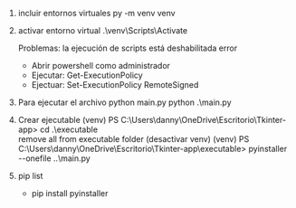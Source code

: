 1. incluir entornos virtuales
    py -m venv venv
2. activar entorno virtual
    .\venv\Scripts\Activate

    Problemas:  la ejecución de scripts está deshabilitada error
    - Abrir powershell como administrador
    - Ejecutar: Get-ExecutionPolicy
    - Ejectuar: Set-ExecutionPolicy RemoteSigned


4. Para ejecutar el archivo
    python main.py
    python .\main.py

5. Crear ejecutable
(venv) PS C:\Users\danny\OneDrive\Escritorio\Tkinter-app> cd .\executable\
remove all from executable folder (desactivar venv)
(venv) PS C:\Users\danny\OneDrive\Escritorio\Tkinter-app\executable> pyinstaller --onefile ..\main.py 

6. pip list
    - pip install pyinstaller